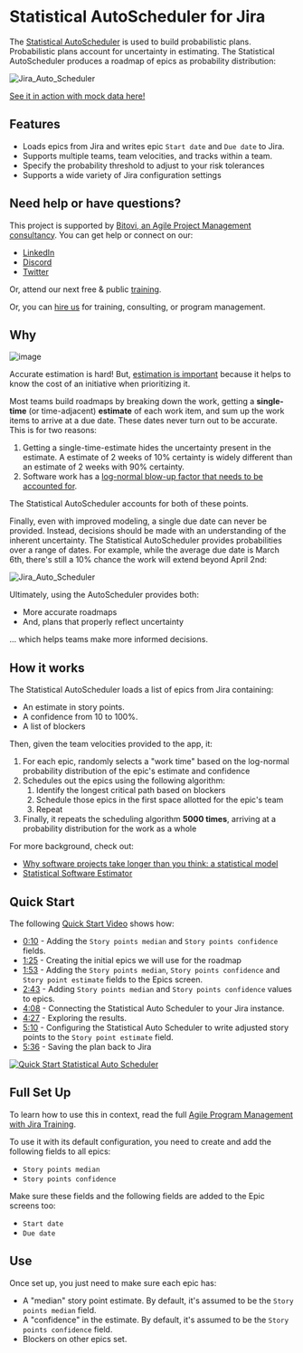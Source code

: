 # Statistical AutoScheduler for Jira

The [Statistical AutoScheduler](https://auto-scheduler.bitovi-jira.com/) is used to build probabilistic plans. Probabilistic plans account for uncertainty in estimating. The Statistical AutoScheduler produces a roadmap of epics as probability distribution:

![Jira_Auto_Scheduler](https://github.com/bitovi/jira-auto-scheduler/assets/78602/3bbcf77f-fa9e-42ab-9688-b90383253e59)

[See it in action with mock data here!](https://auto-scheduler.bitovi-jira.com/)

## Features

- Loads epics from Jira and writes epic `Start date` and `Due date` to Jira.
- Supports multiple teams, team velocities, and tracks within a team.
- Specify the probability threshold to adjust to your risk tolerances
- Supports a wide variety of Jira configuration settings

## Need help or have questions?

This project is supported by [Bitovi, an Agile Project Management consultancy](https://www.bitovi.com/services/agile-project-management-consulting). You can get help or connect on our:

- [LinkedIn](https://www.linkedin.com/company/bitovi/)
- [Discord](https://discord.gg/J7ejFsZnJ4)
- [Twitter](https://twitter.com/bitovi)

Or, attend our next free & public [training](https://www.bitovi.com/events/program-management-webinar).

Or, you can [hire us](https://www.bitovi.com/services/agile-project-management-consulting) for training, consulting, or program management.

## Why 

![image](https://github.com/bitovi/jira-auto-scheduler/assets/78602/d7d952ac-f6c7-4435-9684-b0995ce3623a)

Accurate estimation is hard! But, [estimation is important](https://www.bitovi.com/academy/learn-agile-program-management-with-jira/estimating.html#why-estimate) because
it helps to know the cost of an initiative when prioritizing it.

Most teams build roadmaps by breaking down the work, getting a __single-time__ (or time-adjacent) __estimate__ of each work item, and sum up the work items to arrive at a due date. These dates never turn out to be accurate. This is for two reasons:

1. Getting a single-time-estimate hides the uncertainty present in the estimate.  A estimate of 2 weeks of 10% certainty is widely different than an estimate of 2 weeks with 90% certainty.
2. Software work has a [log-normal blow-up factor that needs to be accounted for](https://erikbern.com/2019/04/15/why-software-projects-take-longer-than-you-think-a-statistical-model.html).

The Statistical AutoScheduler accounts for both of these points.

Finally, even with improved modeling, a single due date can never be provided.  Instead, decisions should be made with an understanding of the inherent uncertainty. The Statistical AutoScheduler provides probabilities over a range of dates. For example, while the average due date is March 6th, there's still a 10% chance the work will extend beyond April 2nd:

![Jira_Auto_Scheduler](https://github.com/bitovi/jira-auto-scheduler/assets/78602/e15fd818-e08c-43c6-8dbe-0eebab727e60)

Ultimately, using the AutoScheduler provides both:

- More accurate roadmaps
- And, plans that properly reflect uncertainty

... which helps teams make more informed decisions.

## How it works

The Statistical AutoScheduler loads a list of epics from Jira containing:

- An estimate in story points.
- A confidence from 10 to 100%.
- A list of blockers

Then, given the team velocities provided to the app, it:

1. For each epic, randomly selects a "work time" based on the log-normal probability distribution of the epic's estimate and confidence
2. Schedules out the epics using the following algorithm:
    1. Identify the longest critical path based on blockers
    2. Schedule those epics in the first space allotted for the epic's team
    3. Repeat
3. Finally, it repeats the scheduling algorithm __5000 times__, arriving at a probability distribution for the work as a whole


For more background, check out:

- [Why software projects take longer than you think: a statistical model](https://erikbern.com/2019/04/15/why-software-projects-take-longer-than-you-think-a-statistical-model.html)
- [Statistical Software Estimator](https://bitovi.github.io/statistical-software-estimator/)


## Quick Start

The following [Quick Start Video](https://youtu.be/wNOrmthMnFA) shows how:

- [0:10](https://youtu.be/wNOrmthMnFA?t=10) - Adding the `Story points median` and `Story points confidence` fields.
- [1:25](https://youtu.be/wNOrmthMnFA?t=85) - Creating the initial epics we will use for the roadmap
- [1:53](https://youtu.be/wNOrmthMnFA?t=113) - Adding the `Story points median`, `Story points confidence` and `Story point estimate` fields to the Epics screen.
- [2:43](https://youtu.be/wNOrmthMnFA?t=163) - Adding `Story points median` and `Story points confidence` values to epics.
- [4:08](https://youtu.be/wNOrmthMnFA?t=248) - Connecting the Statistical Auto Scheduler to your Jira instance.
- [4:27](https://youtu.be/wNOrmthMnFA?t=267) - Exploring the results.
- [5:10](https://youtu.be/wNOrmthMnFA?t=310) - Configuring the Statistical Auto Scheduler to write adjusted story points to the `Story point estimate` field.
- [5:36](https://youtu.be/wNOrmthMnFA?t=336) - Saving the plan back to Jira


[![Quick Start Statistical Auto Scheduler](https://github.com/bitovi/jira-auto-scheduler/assets/78602/aeab9a66-1f22-4e07-aeb3-69144e4d7e94 'Quick Start Statistical Auto Scheduler')](https://youtu.be/wNOrmthMnFA)

## Full Set Up

To learn how to use this in context, read the full [Agile Program Management with Jira Training](https://www.bitovi.com/academy/learn-agile-program-management-with-jira.html).

To use it with its default configuration, you need to create and add the following fields to all epics:

- `Story points median`
- `Story points confidence` 

Make sure these fields and the following fields are added to the Epic screens too:

- `Start date`
- `Due date`

## Use

Once set up, you just need to make sure each epic has:

- A "median" story point estimate. By default, it's assumed to be the `Story points median` field.
- A "confidence" in the estimate.  By default, it's assumed to be the `Story points confidence` field.
- Blockers on other epics set.










